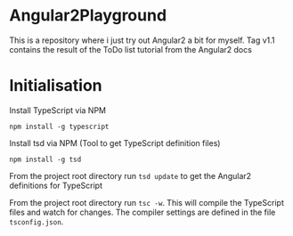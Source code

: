 # Angular2Playground

This is a repository where i just try out Angular2 a bit for myself. Tag v1.1 contains the result of the ToDo list tutorial from the Angular2 docs

# Initialisation

Install TypeScript via NPM

```
npm install -g typescript
```

Install tsd via NPM (Tool to get TypeScript definition files)

```
npm install -g tsd
```

From the project root directory run `tsd update` to get the Angular2 definitions for TypeScript

From the project root directory run `tsc -w`. This will compile the TypeScript files and watch for changes. The compiler settings are defined in the file `tsconfig.json`.